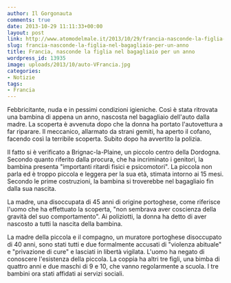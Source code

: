 ```yaml
---
author: Il Gorgonauta
comments: true
date: 2013-10-29 11:11:33+00:00
layout: post
link: http://www.atomodelmale.it/2013/10/29/francia-nasconde-la-figlia-nel-bagagliaio-per-un-anno/
slug: francia-nasconde-la-figlia-nel-bagagliaio-per-un-anno
title: Francia, nasconde la figlia nel bagagliaio per un anno
wordpress_id: 13935
image: uploads/2013/10/auto-VFrancia.jpg
categories:
- Notizie
tags:
- Francia
---
```


Febbricitante, nuda e in pessimi condizioni igieniche. Così è stata ritrovata una bambina di appena un anno, nascosta nel bagagliaio dell'auto dalla madre. La scoperta è avvenuta dopo che la donna ha portato l'autovettura a far riparare. Il meccanico, allarmato da strani gemiti, ha aperto il cofano, facendo così la terribile scoperta. Subito dopo ha avvertito la polizia.

Il fatto si è verificato a Brignac-la-Plaine, un piccolo centro della Dordogna. Secondo quanto riferito dalla procura, che ha incriminato i genitori, la bambina presenta "importanti ritardi fisici e psicomotori". La piccola non parla ed è troppo piccola e leggera per la sua età, stimata intorno ai 15 mesi. Secondo le prime costruzioni, la bambina si troverebbe nel bagagliaio fin dalla sua nascita.

La madre, una disoccupata di 45 anni di origine portoghese, come riferisce l'uomo che ha effettuato la scoperta, "non sembrava aver coscienza della gravità del suo comportamento". Ai poliziotti, la donna ha detto di aver nascosto a tutti la nascita della bambina.

La madre della piccola e il compagno, un muratore portoghese disoccupato di 40 anni, sono stati tutti e due formalmente accusati di "violenza abituale" e "privazione di cure" e lasciati in libertà vigilata. L'uomo ha negato di conoscere l'esistenza della piccola. La coppia ha altri tre figli, una bimba di quattro anni e due maschi di 9 e 10, che vanno regolarmente a scuola. I tre bambini ora stati affidati ai servizi sociali.
